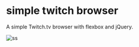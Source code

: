 # simple twitch browser

A simple Twitch.tv browser with flexbox and jQuery.

![ss](https://puu.sh/sJ8FK/00bd747a21.png)
